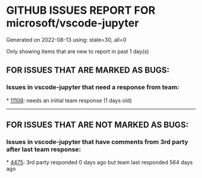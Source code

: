 
# GITHUB ISSUES REPORT FOR microsoft/vscode-jupyter


Generated on 2022-08-13 using: stale=30, all=0


Only showing items that are new to report in past 1 day(s)


## FOR ISSUES THAT ARE MARKED AS BUGS:


### Issues in vscode-jupyter that need a response from team:


\* [11108](https://github.com/microsoft/vscode-jupyter/issues/11108 "Debugger architecture review"): needs an initial team response (1 days old)

---

## FOR ISSUES THAT ARE NOT MARKED AS BUGS:


### Issues in vscode-jupyter that have comments from 3rd party after last team response:


\* [4475](https://github.com/microsoft/vscode-jupyter/issues/4475 "Add option to disable automatic scrolling to next cell."): 3rd party responded 0 days ago but team last responded 564 days ago
